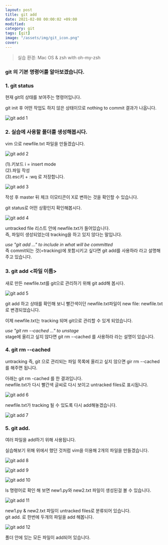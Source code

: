 ```yaml
---
layout: post
title: git add
date: 2021-02-08 00:00:02 +09:00
modified: 
category: git
tags: [git]
image: "/assets/img/git_icon.png"
cover: 
---
```


>실습 환경: Mac OS & zsh with oh-my-zsh

### git 의 기본 명령어를 알아보겠습니다. 

### 1. git status <br>

  현재 git의 상태를 보여주는 명령어입니다.<br>

  git init 후 어떤 작업도 하지 않은 상태이므로 nothing to commit 결과가 나옵니다. 

  ![git add 1](https://raw.githubusercontent.com/krispediadot/krispediadot.github.io/master/_posts/blog/git/2020-02-08-git-add/git_add_1.jpg)

### 2. 실습에 사용할 폴더를 생성해봅시다.<br>

  vim 으로 newfile.txt 파일을 만들겠습니다.

  ![git add 2](https://raw.githubusercontent.com/krispediadot/krispediadot.github.io/master/_posts/blog/git/2020-02-08-git-add/git_add_2.jpg)

  (1).키보드 i = insert mode<br>
  (2).파일 작성<br>
  (3).esc키 + :wq 로 저장합니다.<br> 

  ![git add 3](https://raw.githubusercontent.com/krispediadot/krispediadot.github.io/master/_posts/blog/git/2020-02-08-git-add/git_add_3.jpg)

  작성 후 master 뒤 체크 이모티콘이 X로 변하는 것을 확인할 수 있습니다.<br> 

  git status로 어떤 상황인지 확인해봅시다.<br>

  ![git add 4](https://raw.githubusercontent.com/krispediadot/krispediadot.github.io/master/_posts/blog/git/2020-02-08-git-add/git_add_4.jpg)

  untracked file 리스트 안에 newfile.txt가 들어있습니다.<br>
  즉, 파일이 생성되었는데 tracking을 하고 있지 않다는 말입니다. <br>

  _use "git add ..." to include in what will be committed_<br>
  즉 commit되는 것(=tracking)에 포함시키고 싶다면 git add를 사용하라 라고 설명해주고 있습니다.<br>

### 3. git add <파일 이름>  <br>
  새로 만든 newfile.txt를 git으로 관리하기 위해 git add해 봅시다.<br>
    
  ![git add 5](https://raw.githubusercontent.com/krispediadot/krispediadot.github.io/master/_posts/blog/git/2020-02-08-git-add/git_add_5.jpg)

  git add 하고 상태를 확인해 보니 빨간색이던 newfile.txt파일이 new file: newfile.txt로 변경되었습니다. <br>

  이제 newfile.txt는 tracking 되며 git으로 관리할 수 있게 되었습니다. <br>

  _use "git rm --cached ..." to unstage_<br>
  stage에 올리고 싶지 않다면 git rm --cached 를 사용하라 라는 설명이 있습니다. <br>

### 4. git rm --cached  <br>

  untracking 즉, git 으로 관리되는 파일 목록에 올리고 싶지 않으면 gir rm --cached를 해주면 됩니다. <br>

  아래는 git rm -cached 를 한 결과입니다.<br>
  newfile.txt가 다시 빨간색 글씨로 다시 보이고 untracked files로 표시됩니다. <br>

  ![git add 6](https://raw.githubusercontent.com/krispediadot/krispediadot.github.io/master/_posts/blog/git/2020-02-08-git-add/git_add_6.jpg)<br>

  newfile.txt가 tracking 될 수 있도록 다시 add해놓겠습니다. <br>

  ![git add 7](https://raw.githubusercontent.com/krispediadot/krispediadot.github.io/master/_posts/blog/git/2020-02-08-git-add/git_add_7.jpg)<br>

### 5. git add. <br>

  여러 파일을 add하기 위해 사용됩니다. <br>

  실습해보기 위해 위에서 했던 것처럼 vim을 이용해 2개의 파일을 만들겠습니다. <br>

  ![git add 8](https://raw.githubusercontent.com/krispediadot/krispediadot.github.io/master/_posts/blog/git/2020-02-08-git-add/git_add_8.jpg)<br>

  ![git add 9](https://raw.githubusercontent.com/krispediadot/krispediadot.github.io/master/_posts/blog/git/2020-02-08-git-add/git_add_9.jpg)<br>

  ![git add 10](https://raw.githubusercontent.com/krispediadot/krispediadot.github.io/master/_posts/blog/git/2020-02-08-git-add/git_add_10.jpg)<br>

  ls 명령어로 확인 해 보면 new1.py와 new2.txt 파일이 생성된걸 볼 수 있습니다. 

  ![git add 11](https://raw.githubusercontent.com/krispediadot/krispediadot.github.io/master/_posts/blog/git/2020-02-08-git-add/git_add_11.jpg)<br>

  new1.py & new2.txt 파일이 untracked files로 분류되어 있습니다. <br>
  git add. 로 한번에 두개의 파일을 add 해봅니다.<br>

  ![git add 12](https://raw.githubusercontent.com/krispediadot/krispediadot.github.io/master/_posts/blog/git/2020-02-08-git-add/git_add_12.jpg)<br>

  폴더 안에 있는 모든 파일이 add되어 있습니다.<br>
